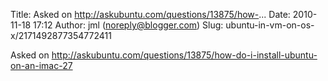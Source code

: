 Title: Asked on http://askubuntu.com/questions/13875/how-...
Date: 2010-11-18 17:12
Author: jml (noreply@blogger.com)
Slug: ubuntu-in-vm-on-os-x/2171492877354772411

Asked on
http://askubuntu.com/questions/13875/how-do-i-install-ubuntu-on-an-imac-27

